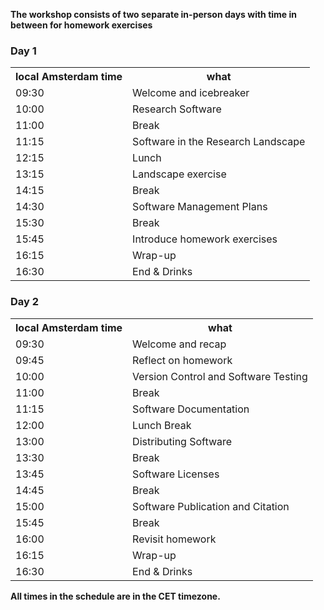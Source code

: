 <p><b> The workshop consists of two separate in-person days with time in between for homework exercises</b></p>

<div class="row">
  <div class="col-md-6">
    <h3>Day 1</h3>
    <table class="table table-striped">
      <tr> <th>local Amsterdam time</th> <th>what</th></tr>
      <tr> <td>09:30</td>  <td>Welcome and icebreaker</td> </tr>
      <tr> <td>10:00</td>  <td>Research Software</td></tr>
      <tr> <td>11:00</td>  <td>Break</td></tr>
      <tr> <td>11:15</td>  <td>Software in the Research Landscape</td></tr>
      <tr> <td>12:15</td>  <td>Lunch</td> </tr>
      <tr> <td>13:15</td>  <td>Landscape exercise</td> </tr>
      <tr> <td>14:15</td>  <td>Break</td></tr>
      <tr> <td>14:30</td>  <td>Software Management Plans</td> </tr>
      <tr> <td>15:30</td>  <td>Break</td></tr>
      <tr> <td>15:45</td>  <td>Introduce homework exercises</td> </tr>
      <tr> <td>16:15</td>  <td>Wrap-up</td> </tr>
      <tr> <td>16:30</td>  <td>End & Drinks</td> </tr>
    </table>
  </div>

  <div class="col-md-6">
    <h3>Day 2</h3>
    <table class="table table-striped">
      <tr> <th>local Amsterdam time</th> <th>what</th></tr>
      <tr> <td>09:30</td>  <td>Welcome and recap</td> </tr>
      <tr> <td>09:45</td>  <td>Reflect on homework</td></tr>
      <tr> <td>10:00</td>  <td>Version Control and Software Testing</td> </tr>
      <tr> <td>11:00</td>  <td>Break</td></tr>
      <tr> <td>11:15</td>  <td>Software Documentation</td> </tr>
      <tr> <td>12:00</td>  <td>Lunch Break</td></tr>
      <tr> <td>13:00</td>  <td>Distributing Software</td> </tr>
      <tr> <td>13:30</td>  <td>Break</td> </tr>
      <tr> <td>13:45</td>  <td>Software Licenses</td> </tr>
      <tr> <td>14:45</td>  <td>Break</td> </tr>
      <tr> <td>15:00</td>  <td>Software Publication and Citation</td></tr>
      <tr> <td>15:45</td>  <td>Break</td> </tr>
      <tr> <td>16:00</td>  <td>Revisit homework</td> </tr>
      <tr> <td>16:15</td>  <td>Wrap-up</td> </tr>
      <tr> <td>16:30</td>  <td>End & Drinks</td> </tr>
    </table>
  </div>
</div>

<p><b>All times in the schedule are in the CET timezone.</b></p>
